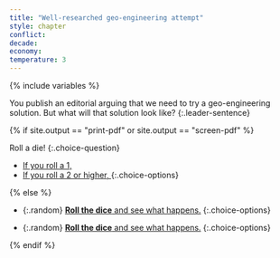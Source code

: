 ```yaml
---
title: "Well-researched geo-engineering attempt"
style: chapter
conflict: 
decade: 
economy: 
temperature: 3
---
```


{% include variables %}

You publish an editorial arguing that we need to try a geo-engineering solution. But what will that solution look like?
{:.leader-sentence}

{% if site.output == "print-pdf" or site.output == "screen-pdf" %}

Roll a die!
{:.choice-question}

- [If you roll a 1, ](chapter_geo-engineering-fail.html)
- [If you roll a 2 or higher, ](chapter_global-climate-council.html)
{:.choice-options}

{% else %}

<div data-js-var="js-rand-geoengineering3-low" markdown="1" class="hidden">

- {:.random} [**Roll the dice** and see what happens.](chapter_geo-engineering-fail.html)
{:.choice-options}

</div>

<div data-js-var="js-rand-geoengineering3-high" markdown="1" class="hidden">

- {:.random} [**Roll the dice** and see what happens.](chapter_global-climate-council.html)
{:.choice-options}

</div>

{% endif %}
